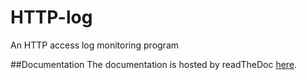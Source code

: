 # HTTP-log
An HTTP access log monitoring program

##Documentation
The documentation is hosted by readTheDoc [here](http://http-log.rtfd.org/).

